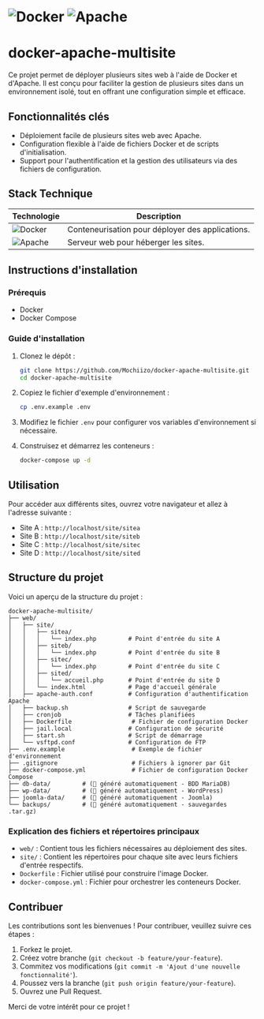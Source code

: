 # ![Docker](https://img.shields.io/badge/Docker-2496ED?style=flat&logo=docker&logoColor=white) ![Apache](https://img.shields.io/badge/Apache-DB4437?style=flat&logo=apache&logoColor=white)

# docker-apache-multisite

Ce projet permet de déployer plusieurs sites web à l'aide de Docker et d'Apache. Il est conçu pour faciliter la gestion de plusieurs sites dans un environnement isolé, tout en offrant une configuration simple et efficace.

## Fonctionnalités clés

- Déploiement facile de plusieurs sites web avec Apache.
- Configuration flexible à l'aide de fichiers Docker et de scripts d'initialisation.
- Support pour l'authentification et la gestion des utilisateurs via des fichiers de configuration.

## Stack Technique

| Technologie | Description |
|-------------|-------------|
| ![Docker](https://img.shields.io/badge/Docker-2496ED?style=flat&logo=docker&logoColor=white) | Conteneurisation pour déployer des applications. |
| ![Apache](https://img.shields.io/badge/Apache-DB4437?style=flat&logo=apache&logoColor=white) | Serveur web pour héberger les sites. |

## Instructions d'installation

### Prérequis

- Docker
- Docker Compose

### Guide d'installation

1. Clonez le dépôt :
   ```bash
   git clone https://github.com/Mochiizo/docker-apache-multisite.git
   cd docker-apache-multisite
   ```

2. Copiez le fichier d'exemple d'environnement :
   ```bash
   cp .env.example .env
   ```

3. Modifiez le fichier `.env` pour configurer vos variables d'environnement si nécessaire.

4. Construisez et démarrez les conteneurs :
   ```bash
   docker-compose up -d
   ```

## Utilisation

Pour accéder aux différents sites, ouvrez votre navigateur et allez à l'adresse suivante :

- Site A : `http://localhost/site/sitea`
- Site B : `http://localhost/site/siteb`
- Site C : `http://localhost/site/sitec`
- Site D : `http://localhost/site/sited`

## Structure du projet

Voici un aperçu de la structure du projet :

```
docker-apache-multisite/
├── web/
│   ├── site/
│   │   ├── sitea/
│   │   │   └── index.php         # Point d'entrée du site A
│   │   ├── siteb/
│   │   │   └── index.php         # Point d'entrée du site B
│   │   ├── sitec/
│   │   │   └── index.php         # Point d'entrée du site C
│   │   ├── sited/
│   │   │   └── accueil.php       # Point d'entrée du site D
│   │   └── index.html            # Page d'accueil générale
│   ├── apache-auth.conf          # Configuration d'authentification Apache
│   ├── backup.sh                 # Script de sauvegarde
│   ├── cronjob                   # Tâches planifiées
│   ├── Dockerfile                 # Fichier de configuration Docker
│   ├── jail.local                # Configuration de sécurité
│   ├── start.sh                  # Script de démarrage
│   └── vsftpd.conf               # Configuration de FTP
├── .env.example                   # Exemple de fichier d'environnement
├── .gitignore                     # Fichiers à ignorer par Git
├── docker-compose.yml             # Fichier de configuration Docker Compose
├── db-data/         # (📁 généré automatiquement - BDD MariaDB)
├── wp-data/         # (📁 généré automatiquement - WordPress)
├── joomla-data/     # (📁 généré automatiquement - Joomla)
└── backups/         # (📁 généré automatiquement - sauvegardes .tar.gz)
```

### Explication des fichiers et répertoires principaux

- `web/` : Contient tous les fichiers nécessaires au déploiement des sites.
- `site/` : Contient les répertoires pour chaque site avec leurs fichiers d'entrée respectifs.
- `Dockerfile` : Fichier utilisé pour construire l'image Docker.
- `docker-compose.yml` : Fichier pour orchestrer les conteneurs Docker.

## Contribuer

Les contributions sont les bienvenues ! Pour contribuer, veuillez suivre ces étapes :

1. Forkez le projet.
2. Créez votre branche (`git checkout -b feature/your-feature`).
3. Commitez vos modifications (`git commit -m 'Ajout d'une nouvelle fonctionnalité'`).
4. Poussez vers la branche (`git push origin feature/your-feature`).
5. Ouvrez une Pull Request. 

Merci de votre intérêt pour ce projet !
